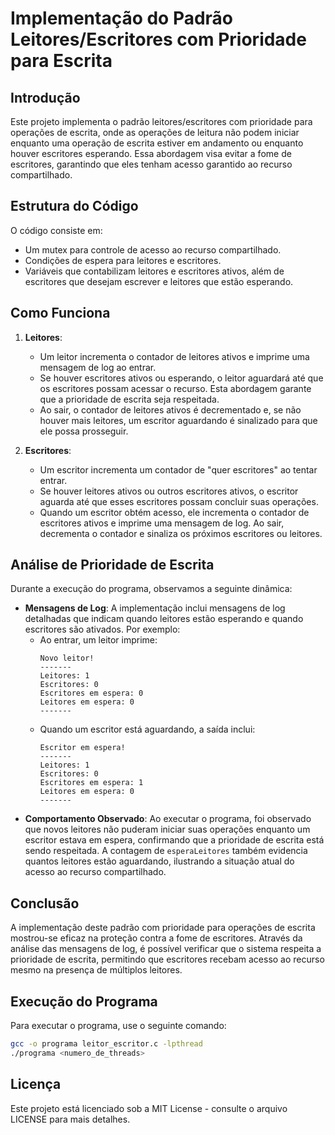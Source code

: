 # Implementação do Padrão Leitores/Escritores com Prioridade para Escrita

## Introdução

Este projeto implementa o padrão leitores/escritores com prioridade para operações de escrita, onde as operações de leitura não podem iniciar enquanto uma operação de escrita estiver em andamento ou enquanto houver escritores esperando. Essa abordagem visa evitar a fome de escritores, garantindo que eles tenham acesso garantido ao recurso compartilhado.

## Estrutura do Código

O código consiste em:
- Um mutex para controle de acesso ao recurso compartilhado.
- Condições de espera para leitores e escritores.
- Variáveis que contabilizam leitores e escritores ativos, além de escritores que desejam escrever e leitores que estão esperando.

## Como Funciona

1. **Leitores**:
   - Um leitor incrementa o contador de leitores ativos e imprime uma mensagem de log ao entrar.
   - Se houver escritores ativos ou esperando, o leitor aguardará até que os escritores possam acessar o recurso. Esta abordagem garante que a prioridade de escrita seja respeitada.
   - Ao sair, o contador de leitores ativos é decrementado e, se não houver mais leitores, um escritor aguardando é sinalizado para que ele possa prosseguir.

2. **Escritores**:
   - Um escritor incrementa um contador de "quer escritores" ao tentar entrar.
   - Se houver leitores ativos ou outros escritores ativos, o escritor aguarda até que esses escritores possam concluir suas operações.
   - Quando um escritor obtém acesso, ele incrementa o contador de escritores ativos e imprime uma mensagem de log. Ao sair, decrementa o contador e sinaliza os próximos escritores ou leitores.

## Análise de Prioridade de Escrita

Durante a execução do programa, observamos a seguinte dinâmica:

- **Mensagens de Log**: A implementação inclui mensagens de log detalhadas que indicam quando leitores estão esperando e quando escritores são ativados. Por exemplo:
  - Ao entrar, um leitor imprime:
    ```
    Novo leitor!
    -------
    Leitores: 1
    Escritores: 0
    Escritores em espera: 0
    Leitores em espera: 0
    -------
    ```
  - Quando um escritor está aguardando, a saída inclui:
    ```
    Escritor em espera!
    -------
    Leitores: 1
    Escritores: 0
    Escritores em espera: 1
    Leitores em espera: 0
    -------
    ```
- **Comportamento Observado**: Ao executar o programa, foi observado que novos leitores não puderam iniciar suas operações enquanto um escritor estava em espera, confirmando que a prioridade de escrita está sendo respeitada. A contagem de `esperaLeitores` também evidencia quantos leitores estão aguardando, ilustrando a situação atual do acesso ao recurso compartilhado.

## Conclusão

A implementação deste padrão com prioridade para operações de escrita mostrou-se eficaz na proteção contra a fome de escritores. Através da análise das mensagens de log, é possível verificar que o sistema respeita a prioridade de escrita, permitindo que escritores recebam acesso ao recurso mesmo na presença de múltiplos leitores.

## Execução do Programa

Para executar o programa, use o seguinte comando:

```bash
gcc -o programa leitor_escritor.c -lpthread
./programa <numero_de_threads>
```

## Licença

Este projeto está licenciado sob a MIT License - consulte o arquivo LICENSE para mais detalhes.

